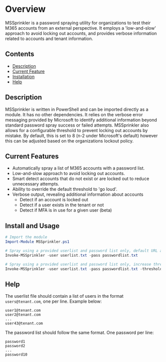 # Overview

MSSprinkler is a password spraying utility for organizations to test their M365 accounts from an external perspective. It employs a 'low-and-slow' approach to avoid locking out accounts, and provides verbose information related to accounts and tenant information. 

## Contents
- [Description](#description)
- [Current Feature](#current-features)
- [Installation](#install-and-usage)
- [Help](#help)

## Description
MSSprinkler is written in PowerShell and can be imported directly as a module. It has no other dependencies. It relies on the verbose error messaging provided by Microsoft to identify additional information beyond standard password spray success or failed attempts. MSSprinkler also allows for a configurable threshold to prevent locking out accounts by mistake. By default, this is set to 8 (n-2 under Microsoft's default) however this can be adjusted based on the organizations lockout policy.

## Current Features
- Automatically spray a list of M365 accounts with a password list.
- Low-and-slow approach to avoid locking out accounts.
- Smart detect accounts that do not exist or are locked out to reduce unnecessary attempts.
- Ability to override the default threshold to 'go loud'.
- Verbose output, revealing additional information about accounts
  - Detect if an account is locked out
  - Detect if a user exists in the tenant or not
  - Detect if MFA is in use for a given user (beta)

## Install and Usage
```PowerShell
# Import the module
Import-Module MSSprinkler.ps1

# Spray using a provided userlist and password list only, default URL and threshold
Invoke-MSSprinkler -user userlist.txt -pass passwordlist.txt

# Spray using a provided userlist and password list only, increase threshold to 12 attempts on an account per min
Invoke-MSSprinkler -user userlist.txt -pass passwordlist.txt -threshold 12
```

## Help
The userlist file should contain a list of users in the format `users@tenant.com`, one per line. Example below:
```
user1@tenant.com
user2@tenant.com
...
user43@tenant.com
```

The password list should follow the same format. One password per line:
```
password1
password2
...
password10
```
